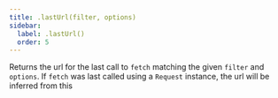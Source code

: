 ```yaml
---
title: .lastUrl(filter, options)
sidebar:
  label: .lastUrl()
  order: 5
---
```


Returns the url for the last call to `fetch` matching the given `filter` and `options`. If `fetch` was last called using a `Request` instance, the url will be inferred from this
